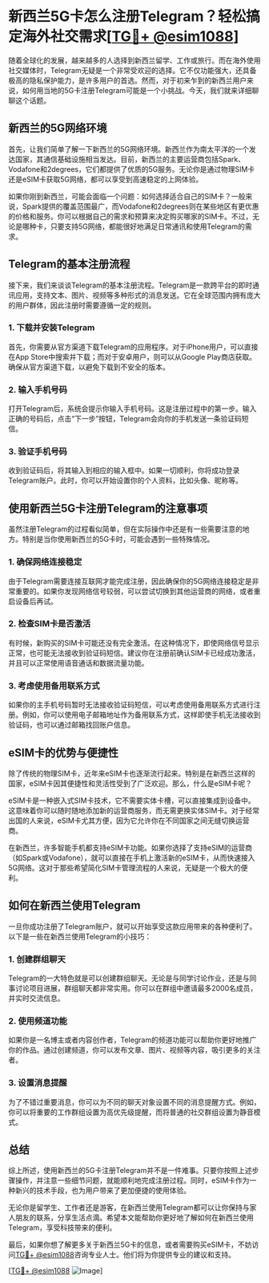 # 新西兰5G卡怎么注册Telegram？轻松搞定海外社交需求[[TG💪+ @esim1088](https://t.me/s/esim1088)]

随着全球化的发展，越来越多的人选择到新西兰留学、工作或旅行。而在海外使用社交媒体时，Telegram无疑是一个非常受欢迎的选择。它不仅功能强大，还具备极高的隐私保护能力，是许多用户的首选。然而，对于初来乍到的新西兰用户来说，如何用当地的5G卡注册Telegram可能是一个小挑战。今天，我们就来详细聊聊这个话题。

## 新西兰的5G网络环境

首先，让我们简单了解一下新西兰的5G网络环境。新西兰作为南太平洋的一个发达国家，其通信基础设施相当发达。目前，新西兰的主要运营商包括Spark、Vodafone和2degrees，它们都提供了优质的5G服务。无论你是通过物理SIM卡还是eSIM卡获取5G网络，都可以享受到高速稳定的上网体验。

如果你刚到新西兰，可能会面临一个问题：如何选择适合自己的SIM卡？一般来说，Spark提供的覆盖范围最广，而Vodafone和2degrees则在某些地区有更优惠的价格和服务。你可以根据自己的需求和预算来决定购买哪家的SIM卡。不过，无论是哪种卡，只要支持5G网络，都能很好地满足日常通讯和使用Telegram的需求。

## Telegram的基本注册流程

接下来，我们来谈谈Telegram的基本注册流程。Telegram是一款跨平台的即时通讯应用，支持文本、图片、视频等多种形式的消息发送。它在全球范围内拥有庞大的用户群体，因此注册时需要遵循一定的规则。

### 1. 下载并安装Telegram

首先，你需要从官方渠道下载Telegram的应用程序。对于iPhone用户，可以直接在App Store中搜索并下载；而对于安卓用户，则可以从Google Play商店获取。确保从官方渠道下载，以避免下载到不安全的版本。

### 2. 输入手机号码

打开Telegram后，系统会提示你输入手机号码。这是注册过程中的第一步。输入正确的号码后，点击“下一步”按钮，Telegram会向你的手机发送一条验证码短信。

### 3. 验证手机号码

收到验证码后，将其输入到相应的输入框中。如果一切顺利，你将成功登录Telegram账户。此时，你可以开始设置你的个人资料，比如头像、昵称等。

## 使用新西兰5G卡注册Telegram的注意事项

虽然注册Telegram的过程看似简单，但在实际操作中还是有一些需要注意的地方。特别是当你使用新西兰的5G卡时，可能会遇到一些特殊情况。

### 1. 确保网络连接稳定

由于Telegram需要连接互联网才能完成注册，因此确保你的5G网络连接稳定是非常重要的。如果你发现网络信号较弱，可以尝试切换到其他运营商的网络，或者重启设备后再试。

### 2. 检查SIM卡是否激活

有时候，新购买的SIM卡可能还没有完全激活。在这种情况下，即使网络信号显示正常，也可能无法接收到验证码短信。建议你在注册前确认SIM卡已经成功激活，并且可以正常使用语音通话和数据流量功能。

### 3. 考虑使用备用联系方式

如果你的主手机号码暂时无法接收验证码短信，可以考虑使用备用联系方式进行注册。例如，你可以使用电子邮箱地址作为备用联系方式，这样即使手机无法接收到验证码，也可以通过邮箱找回账户信息。

## eSIM卡的优势与便捷性

除了传统的物理SIM卡，近年来eSIM卡也逐渐流行起来。特别是在新西兰这样的国家，eSIM卡因其便捷性和灵活性受到了广泛欢迎。那么，什么是eSIM卡呢？

eSIM卡是一种嵌入式SIM卡技术，它不需要实体卡槽，可以直接集成到设备中。这意味着你可以随时随地添加新的运营商服务，而无需更换实体SIM卡。对于经常出国的人来说，eSIM卡尤其方便，因为它允许你在不同国家之间无缝切换运营商。

在新西兰，许多智能手机都支持eSIM卡功能。如果你选择了支持eSIM的运营商（如Spark或Vodafone），就可以直接在手机上激活新的eSIM卡，从而快速接入5G网络。这对于那些希望简化SIM卡管理流程的人来说，无疑是一个极大的便利。

## 如何在新西兰使用Telegram

一旦你成功注册了Telegram账户，就可以开始享受这款应用带来的各种便利了。以下是一些在新西兰使用Telegram的小技巧：

### 1. 创建群组聊天

Telegram的一大特色就是可以创建群组聊天。无论是与同学讨论作业，还是与同事讨论项目进展，群组聊天都非常实用。你可以在群组中邀请最多2000名成员，并实时交流信息。

### 2. 使用频道功能

如果你是一名博主或者内容创作者，Telegram的频道功能可以帮助你更好地推广你的作品。通过创建频道，你可以发布文章、图片、视频等内容，吸引更多的关注者。

### 3. 设置消息提醒

为了不错过重要消息，你可以为不同的聊天对象设置不同的消息提醒方式。例如，你可以将重要的工作群组设置为高优先级提醒，而将普通的社交群组设置为静音模式。

## 总结

综上所述，使用新西兰的5G卡注册Telegram并不是一件难事。只要你按照上述步骤操作，并注意一些细节问题，就能顺利地完成注册过程。同时，eSIM卡作为一种新兴的技术手段，也为用户带来了更加便捷的使用体验。

无论你是留学生、工作者还是游客，在新西兰使用Telegram都可以让你保持与家人朋友的联系，分享生活点滴。希望本文能帮助你更好地了解如何在新西兰使用Telegram，享受科技带来的便利。

最后，如果你想了解更多关于新西兰5G卡的信息，或者需要购买eSIM卡，不妨访问[TG💪+ @esim1088](https://t.me/s/esim1088)咨询专业人士。他们将为你提供专业的建议和支持。

[[TG💪+ @esim1088](https://t.me/s/esim1088) ![Image](https://i.postimg.cc/4NQfJmqS/Snipaste-2025-05-13-00-14-12.png)]